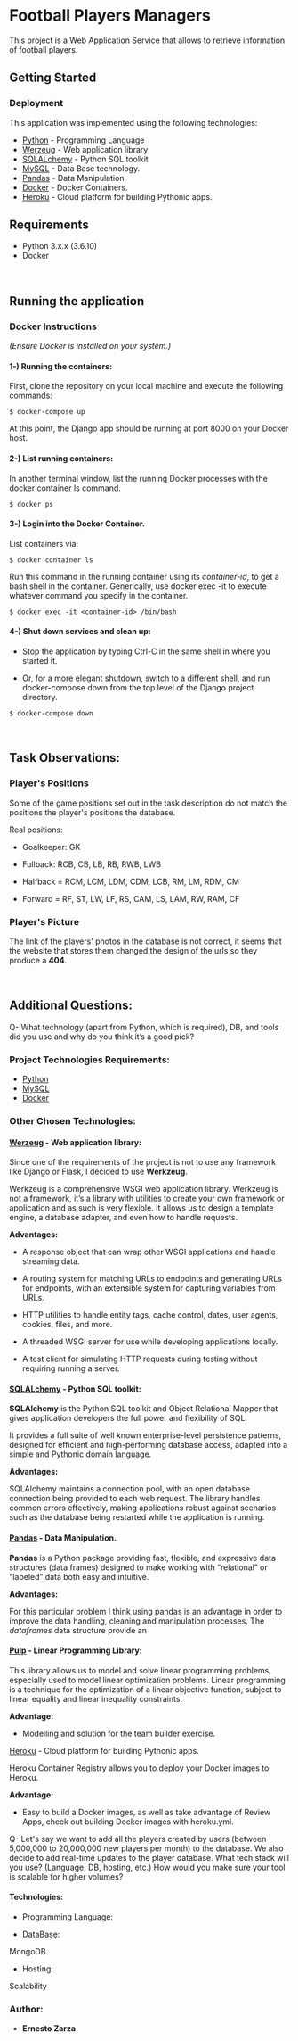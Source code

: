 # Football Players Managers

This project is a  Web Application Service that allows to retrieve information of football players.


## Getting Started

### Deployment

This application was implemented using the following technologies:

* [Python](https://www.python.org/) - Programming Language
* [Werzeug](https://werkzeug.palletsprojects.com/) - Web application library
* [SQLALchemy](https://www.sqlalchemy.org/) - Python SQL toolkit
* [MySQL](https://www.mysql.com/) - Data Base technology.
* [Pandas](https://pandas.pydata.org/) - Data Manipulation.
* [Docker](https://www.docker.com/) - Docker Containers.
* [Heroku](https://www.heroku.com/) - Cloud platform for building Pythonic apps.


## Requirements

* Python 3.x.x (3.6.10)
* Docker

<br/>

## Running the application 

### Docker Instructions

*(Ensure Docker is installed on your system.)*

#### 1-) Running the containers:

First, clone the repository on your local machine and execute the following commands:

```
$ docker-compose up
```

At this point, the Django app should be running at port 8000 on your Docker host.


#### 2-) List running containers:

In another terminal window, list the running Docker processes with the docker container ls command.

```
$ docker ps
```


#### 3-) Login into the Docker Container.

List containers via:

```
$ docker container ls
```

Run this command in the running container using its *container-id*, to get a bash shell in the container. 
Generically, use docker exec -it <container name> <command> to execute whatever command you specify in the container.

```
$ docker exec -it <container-id> /bin/bash
```


#### 4-) Shut down services and clean up:

- Stop the application by typing Ctrl-C in the same shell in where you started it.

- Or, for a more elegant shutdown, switch to a different shell, and run docker-compose down from the top level of the Django project directory.

```
$ docker-compose down
```
<br/>


## Task Observations:

### Player's Positions

Some of the game positions set out in the task description do not match the positions the player's positions the database.

Real positions:

* Goalkeeper: GK

* Fullback: RCB, CB, LB, RB, RWB, LWB

* Halfback = RCM, LCM, LDM, CDM, LCB, RM, LM, RDM, CM

* Forward = RF, ST, LW, LF, RS, CAM, LS, LAM, RW, RAM, CF

### Player's Picture

The link of the players' photos in the database is not correct, it seems that the website that stores them changed the design of the urls so they produce a **404**.

<br/>

## Additional Questions:

Q- What technology (apart from Python, which is required), DB, and tools did you use
and why do you think it’s a good pick?

### Project Technologies Requirements:

- [Python](https://www.python.org/)  
- [MySQL](https://www.mysql.com/) 
- [Docker](https://www.docker.com/)

### Other Chosen Technologies:

#### [Werzeug](https://werkzeug.palletsprojects.com/) - Web application library:

Since one of the requirements of the project is not to use any framework like Django or Flask, I decided to use **Werkzeug**.

Werkzeug is a comprehensive WSGI web application library. Werkzeug is not a framework, it’s a library with utilities to create your own framework or application and as such is very flexible.  It allows us to design a template engine, a database adapter, and even how to handle requests.

**Advantages:**

- A response object that can wrap other WSGI applications and handle streaming data.

- A routing system for matching URLs to endpoints and generating URLs for endpoints, with an extensible system for capturing variables from URLs.

- HTTP utilities to handle entity tags, cache control, dates, user agents, cookies, files, and more.

- A threaded WSGI server for use while developing applications locally.

- A test client for simulating HTTP requests during testing without requiring running a server.

#### [SQLALchemy](https://www.sqlalchemy.org/) - Python SQL toolkit:

**SQLAlchemy** is the Python SQL toolkit and Object Relational Mapper that gives application developers the full power and flexibility of SQL.

It provides a full suite of well known enterprise-level persistence patterns, designed for efficient and high-performing database access, adapted into a simple and Pythonic domain language.

**Advantages:**

SQLAlchemy maintains a connection pool, with an open database connection being provided to each web request. The library handles common errors effectively, making applications robust against scenarios such as the database being restarted while the application is running.



#### [Pandas](https://pandas.pydata.org/) - Data Manipulation.

**Pandas** is a Python package providing fast, flexible, and expressive data structures (data frames) designed to make working with “relational” or “labeled” data both easy and intuitive.

**Advantages:**

For this particular problem I think using pandas is an advantage in order to improve the data handling, cleaning and manipulation processes. The *dataframes* data structure provide an


#### [Pulp](https://pypi.org/project/PuLP/) - Linear Programming Library:

This library allows us to model and solve linear programming problems, especially used to model linear optimization problems. Linear programming is a technique for the optimization of a linear objective function, subject to linear equality and linear inequality constraints. 

**Advantage:**

- Modelling and solution for the team builder exercise.


[Heroku](https://www.heroku.com/) - Cloud platform for building Pythonic apps.

Heroku Container Registry allows you to deploy your Docker images to Heroku. 

**Advantage:** 

- Easy to build a Docker images, as well as take advantage of Review Apps, check out building Docker images with heroku.yml.


Q- Let's say we want to add all the players created by users (between 5,000,000 to
20,000,000 new players per month) to the database. We also decide to add real-time
updates to the player database. What tech stack will you use? (Language, DB,
hosting, etc.) How would you make sure your tool is scalable for higher volumes?

#### Technologies: 

* Programming Language:

* DataBase:

MongoDB

* Hosting:

Scalability




### Author:

* **Ernesto Zarza**